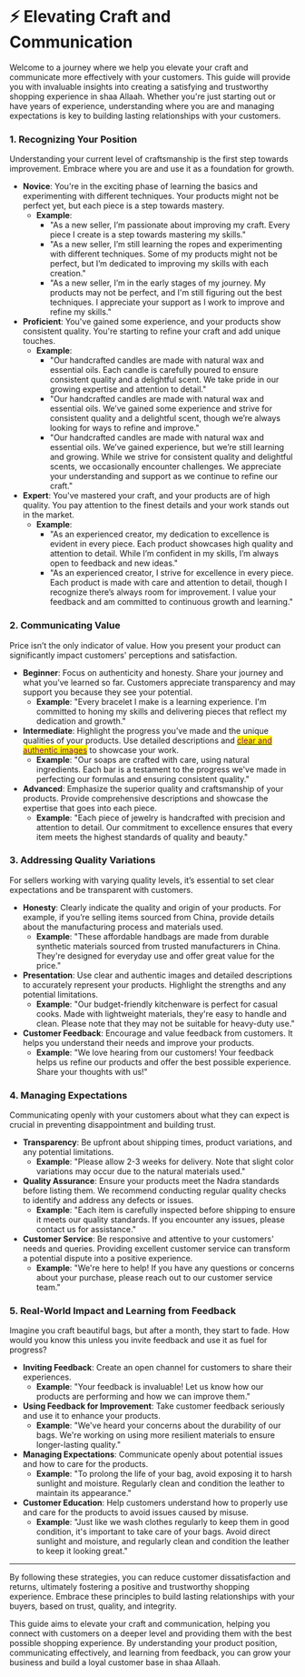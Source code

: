 # ⚡ Elevating Craft and Communication

Welcome to a journey where we help you elevate your craft and communicate more effectively with your customers. This guide will provide you with invaluable insights into creating a satisfying and trustworthy shopping experience in shaa Allaah. Whether you're just starting out or have years of experience, understanding where you are and managing expectations is key to building lasting relationships with your customers.

### **1. Recognizing Your Position**

Understanding your current level of craftsmanship is the first step towards improvement. Embrace where you are and use it as a foundation for growth.

* **Novice**: You're in the exciting phase of learning the basics and experimenting with different techniques. Your products might not be perfect yet, but each piece is a step towards mastery.
  * **Example**:&#x20;
    * "As a new seller, I’m passionate about improving my craft. Every piece I create is a step towards mastering my skills."
    * "As a new seller, I’m still learning the ropes and experimenting with different techniques. Some of my products might not be perfect, but I’m dedicated to improving my skills with each creation."
    * "As a new seller, I’m in the early stages of my journey. My products may not be perfect, and I'm still figuring out the best techniques. I appreciate your support as I work to improve and refine my skills."
* **Proficient**: You've gained some experience, and your products show consistent quality. You're starting to refine your craft and add unique touches.
  * **Example**:&#x20;
    * "Our handcrafted candles are made with natural wax and essential oils. Each candle is carefully poured to ensure consistent quality and a delightful scent. We take pride in our growing expertise and attention to detail."
    * "Our handcrafted candles are made with natural wax and essential oils. We’ve gained some experience and strive for consistent quality and a delightful scent, though we’re always looking for ways to refine and improve."
    * "Our handcrafted candles are made with natural wax and essential oils. We’ve gained experience, but we’re still learning and growing. While we strive for consistent quality and delightful scents, we occasionally encounter challenges. We appreciate your understanding and support as we continue to refine our craft."
* **Expert**: You've mastered your craft, and your products are of high quality. You pay attention to the finest details and your work stands out in the market.
  * **Example**:&#x20;
    * "As an experienced creator, my dedication to excellence is evident in every piece. Each product showcases high quality and attention to detail. While I’m confident in my skills, I’m always open to feedback and new ideas."
    * "As an experienced creator, I strive for excellence in every piece. Each product is made with care and attention to detail, though I recognize there’s always room for improvement. I value your feedback and am committed to continuous growth and learning."

### **2. Communicating Value**

Price isn’t the only indicator of value. How you present your product can significantly impact customers' perceptions and satisfaction.

* **Beginner**: Focus on authenticity and honesty. Share your journey and what you’ve learned so far. Customers appreciate transparency and may support you because they see your potential.
  * **Example**: "Every bracelet I make is a learning experience. I'm committed to honing my skills and delivering pieces that reflect my dedication and growth."
* **Intermediate**: Highlight the progress you’ve made and the unique qualities of your products. Use detailed descriptions and [<mark style="color:purple;">clear and authentic images</mark>](simple-steps-to-authentic-imagery.md) to showcase your work.
  * **Example**: "Our soaps are crafted with care, using natural ingredients. Each bar is a testament to the progress we've made in perfecting our formulas and ensuring consistent quality."
* **Advanced**: Emphasize the superior quality and craftsmanship of your products. Provide comprehensive descriptions and showcase the expertise that goes into each piece.
  * **Example**: "Each piece of jewelry is handcrafted with precision and attention to detail. Our commitment to excellence ensures that every item meets the highest standards of quality and beauty."

### **3. Addressing Quality Variations**

For sellers working with varying quality levels, it’s essential to set clear expectations and be transparent with customers.

* **Honesty**: Clearly indicate the quality and origin of your products. For example, if you’re selling items sourced from China, provide details about the manufacturing process and materials used.
  * **Example**: "These affordable handbags are made from durable synthetic materials sourced from trusted manufacturers in China. They're designed for everyday use and offer great value for the price."
* **Presentation**: Use clear and authentic images and detailed descriptions to accurately represent your products. Highlight the strengths and any potential limitations.
  * **Example**: "Our budget-friendly kitchenware is perfect for casual cooks. Made with lightweight materials, they're easy to handle and clean. Please note that they may not be suitable for heavy-duty use."
* **Customer Feedback**: Encourage and value feedback from customers. It helps you understand their needs and improve your products.
  * **Example**: "We love hearing from our customers! Your feedback helps us refine our products and offer the best possible experience. Share your thoughts with us!"

### **4. Managing Expectations**

Communicating openly with your customers about what they can expect is crucial in preventing disappointment and building trust.

* **Transparency**: Be upfront about shipping times, product variations, and any potential limitations.
  * **Example**: "Please allow 2-3 weeks for delivery. Note that slight color variations may occur due to the natural materials used."
* **Quality Assurance**: Ensure your products meet the Nadra standards before listing them. We recommend conducting regular quality checks to identify and address any defects or issues.
  * **Example**: "Each item is carefully inspected before shipping to ensure it meets our quality standards. If you encounter any issues, please contact us for assistance."
* **Customer Service**: Be responsive and attentive to your customers' needs and queries. Providing excellent customer service can transform a potential dispute into a positive experience.
  * **Example**: "We're here to help! If you have any questions or concerns about your purchase, please reach out to our customer service team."

### **5. Real-World Impact and Learning from Feedback**

Imagine you craft beautiful bags, but after a month, they start to fade. How would you know this unless you invite feedback and use it as fuel for progress?

* **Inviting Feedback**: Create an open channel for customers to share their experiences.
  * **Example**: "Your feedback is invaluable! Let us know how our products are performing and how we can improve them."
* **Using Feedback for Improvement**: Take customer feedback seriously and use it to enhance your products.
  * **Example**: "We've heard your concerns about the durability of our bags. We're working on using more resilient materials to ensure longer-lasting quality."
* **Managing Expectations**: Communicate openly about potential issues and how to care for the products.
  * **Example**: "To prolong the life of your bag, avoid exposing it to harsh sunlight and moisture. Regularly clean and condition the leather to maintain its appearance."
* **Customer Education**: Help customers understand how to properly use and care for the products to avoid issues caused by misuse.
  * **Example**: "Just like we wash clothes regularly to keep them in good condition, it's important to take care of your bags. Avoid direct sunlight and moisture, and regularly clean and condition the leather to keep it looking great."

***

By following these strategies, you can reduce customer dissatisfaction and returns, ultimately fostering a positive and trustworthy shopping experience. Embrace these principles to build lasting relationships with your buyers, based on trust, quality, and integrity.

This guide aims to elevate your craft and communication, helping you connect with customers on a deeper level and providing them with the best possible shopping experience. By understanding your product position, communicating effectively, and learning from feedback, you can grow your business and build a loyal customer base in shaa Allaah.
